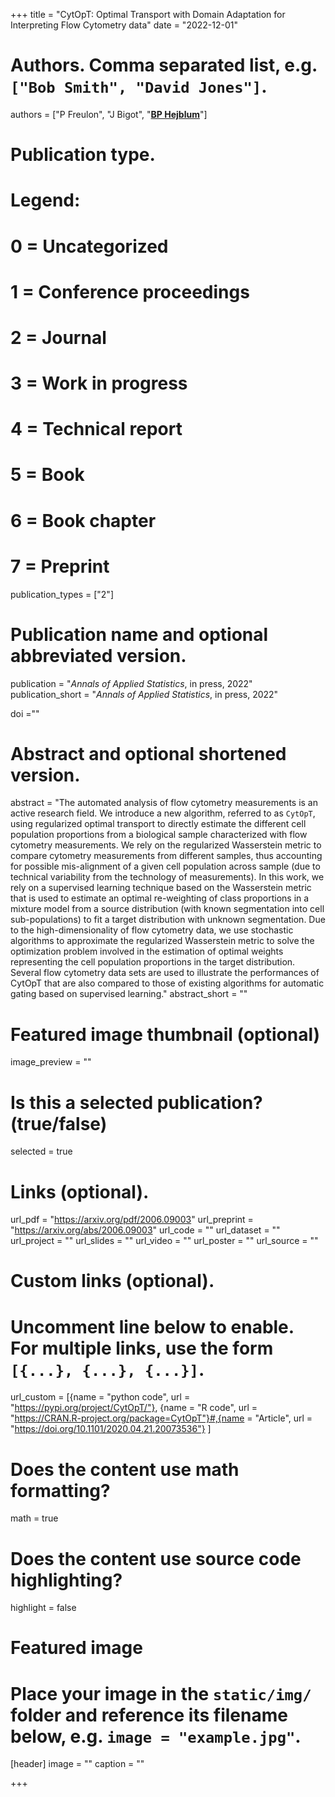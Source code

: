 +++
title = "CytOpT: Optimal Transport with Domain Adaptation for Interpreting Flow Cytometry data"
date = "2022-12-01"

# Authors. Comma separated list, e.g. `["Bob Smith", "David Jones"]`.
authors = ["P Freulon", "J Bigot", "<u>**BP Hejblum**</u>"]
# Publication type.
# Legend:
# 0 = Uncategorized
# 1 = Conference proceedings
# 2 = Journal
# 3 = Work in progress
# 4 = Technical report
# 5 = Book
# 6 = Book chapter
# 7 = Preprint
publication_types = ["2"]

# Publication name and optional abbreviated version.
publication = "*Annals of Applied Statistics*, in press, 2022"
publication_short = "*Annals of Applied Statistics*, in press, 2022"

doi =""

# Abstract and optional shortened version.
abstract = "The automated analysis of flow cytometry measurements is an active research field. We introduce a new algorithm, referred to as `CytOpT`, using regularized optimal transport to directly estimate the different cell population proportions from a biological sample characterized with flow cytometry measurements. We rely on the regularized Wasserstein metric to compare cytometry measurements from different samples, thus accounting for possible mis-alignment of a given cell population across sample (due to technical variability from the technology of measurements). In this work, we rely on a supervised learning technique based on the Wasserstein metric that is used to estimate an optimal re-weighting of class proportions in a mixture model from a source distribution (with known segmentation into cell sub-populations) to fit a target distribution with unknown segmentation. Due to the high-dimensionality of flow cytometry data, we use stochastic algorithms to approximate the regularized Wasserstein metric to solve the optimization problem involved in the estimation of optimal weights representing the cell population proportions in the target distribution. Several flow cytometry data sets are used to illustrate the performances of CytOpT that are also compared to those of existing algorithms for automatic gating based on supervised learning."
abstract_short = ""

# Featured image thumbnail (optional)
image_preview = ""

# Is this a selected publication? (true/false)
selected = true

# Links (optional).
url_pdf = "https://arxiv.org/pdf/2006.09003"
url_preprint = "https://arxiv.org/abs/2006.09003"
url_code = ""
url_dataset = ""
url_project = ""
url_slides = ""
url_video = ""
url_poster = ""
url_source = ""

# Custom links (optional).
# Uncomment line below to enable. For multiple links, use the form `[{...}, {...}, {...}]`.
url_custom = [{name = "python code", url = "https://pypi.org/project/CytOpT/"}, {name = "R code", url = "https://CRAN.R-project.org/package=CytOpT"}#,{name = "Article", url = "https://doi.org/10.1101/2020.04.21.20073536"}
]


# Does the content use math formatting?
math = true

# Does the content use source code highlighting?
highlight = false

# Featured image
# Place your image in the `static/img/` folder and reference its filename below, e.g. `image = "example.jpg"`.
[header]
image = ""
caption = ""

+++
